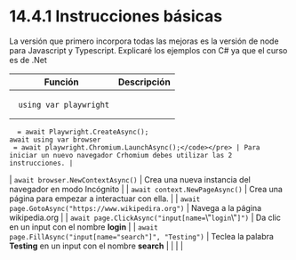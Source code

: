 # 14.4.1 Instrucciones básicas

La versión que primero incorpora todas las mejoras es la versión de node para Javascript y Typescript. Explicaré los ejemplos con C# ya que el curso es de .Net



| Función                                                                                                                                                                      | Descripción                                                                  |
| ---------------------------------------------------------------------------------------------------------------------------------------------------------------------------- | ---------------------------------------------------------------------------- |
| <p></p><pre><code>    using var playwright 
      = await Playwright.CreateAsync();
    await using var browser
     = await playwright.Chromium.LaunchAsync();</code></pre> | Para iniciar un nuevo navegador Crhomium debes utilizar las 2 instrucciones. |
| `await browser.NewContextAsync()`                                                                                                                                            | Crea una nueva instancia del navegador en modo Incógnito                     |
| `await context.NewPageAsync()`                                                                                                                                               | Crea una página para empezar a interactuar con ella.                         |
| `await page.GotoAsync("https://www.wikipedira.org")`                                                                                                                         | Navega a la página wikipedia.org                                             |
| `await page.ClickAsync("input[name=`\\"`login`\\"`]")`                                                                                                                       | Da clic en un input con el nombre **login**                                  |
| `await page.FillAsync("input[name="search"]", "Testing")`                                                                                                                    | Teclea la palabra **Testing** en un input con el nombre **search**           |
|                                                                                                                                                                              |                                                                              |

